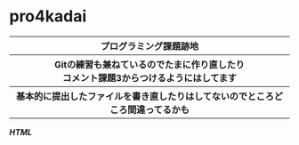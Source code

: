 # pro4kadai
<table>
<tr>
<th>  プログラミング課題跡地<br> </th>
</tr>
<tr>
<th>Gitの練習も兼ねているのでたまに作り直したり<br>
コメント課題3からつけるようにはしてます<br></th>
</tr>
<tr>
<th>基本的に提出したファイルを書き直したりはしてないのでところどころ間違ってるかも<br></th>
</tr>
</table>
<b><i>HTML</i></b>
